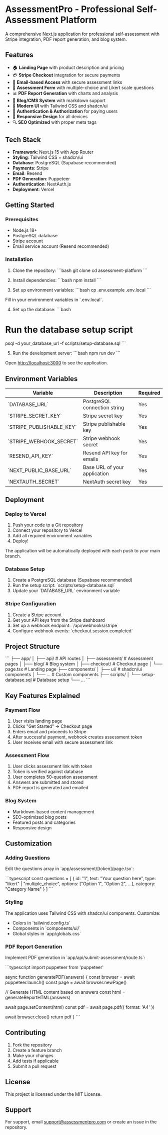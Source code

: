 # AssessmentPro - Professional Self-Assessment Platform

A comprehensive Next.js application for professional self-assessment with Stripe integration, PDF report generation, and blog system.

## Features

- 🏠 **Landing Page** with product description and pricing
- 💳 **Stripe Checkout** integration for secure payments
- 📧 **Email-based Access** with secure assessment links
- 📝 **Assessment Form** with multiple-choice and Likert scale questions
- 📊 **PDF Report Generation** with charts and analysis
- 📰 **Blog/CMS System** with markdown support
- 🎨 **Modern UI** with Tailwind CSS and shadcn/ui
- 🔐 **Authentication & Authorization** for paying users
- 📱 **Responsive Design** for all devices
- 🔍 **SEO Optimized** with proper meta tags

## Tech Stack

- **Framework**: Next.js 15 with App Router
- **Styling**: Tailwind CSS + shadcn/ui
- **Database**: PostgreSQL (Supabase recommended)
- **Payments**: Stripe
- **Email**: Resend
- **PDF Generation**: Puppeteer
- **Authentication**: NextAuth.js
- **Deployment**: Vercel

## Getting Started

### Prerequisites

- Node.js 18+ 
- PostgreSQL database
- Stripe account
- Email service account (Resend recommended)

### Installation

1. Clone the repository:
\`\`\`bash
git clone <repository-url>
cd assessment-platform
\`\`\`

2. Install dependencies:
\`\`\`bash
npm install
\`\`\`

3. Set up environment variables:
\`\`\`bash
cp .env.example .env.local
\`\`\`

Fill in your environment variables in \`.env.local\`.

4. Set up the database:
\`\`\`bash
# Run the database setup script
psql -d your_database_url -f scripts/setup-database.sql
\`\`\`

5. Run the development server:
\`\`\`bash
npm run dev
\`\`\`

Open [http://localhost:3000](http://localhost:3000) to see the application.

## Environment Variables

| Variable | Description | Required |
|----------|-------------|----------|
| \`DATABASE_URL\` | PostgreSQL connection string | Yes |
| \`STRIPE_SECRET_KEY\` | Stripe secret key | Yes |
| \`STRIPE_PUBLISHABLE_KEY\` | Stripe publishable key | Yes |
| \`STRIPE_WEBHOOK_SECRET\` | Stripe webhook secret | Yes |
| \`RESEND_API_KEY\` | Resend API key for emails | Yes |
| \`NEXT_PUBLIC_BASE_URL\` | Base URL of your application | Yes |
| \`NEXTAUTH_SECRET\` | NextAuth secret key | Yes |

## Deployment

### Deploy to Vercel

1. Push your code to a Git repository
2. Connect your repository to Vercel
3. Add all required environment variables
4. Deploy!

The application will be automatically deployed with each push to your main branch.

### Database Setup

1. Create a PostgreSQL database (Supabase recommended)
2. Run the setup script: \`scripts/setup-database.sql\`
3. Update your \`DATABASE_URL\` environment variable

### Stripe Configuration

1. Create a Stripe account
2. Get your API keys from the Stripe dashboard
3. Set up a webhook endpoint: \`/api/webhooks/stripe\`
4. Configure webhook events: \`checkout.session.completed\`

## Project Structure

\`\`\`
├── app/
│   ├── api/                 # API routes
│   ├── assessment/          # Assessment pages
│   ├── blog/               # Blog system
│   ├── checkout/           # Checkout page
│   └── page.tsx            # Landing page
├── components/
│   ├── ui/                 # shadcn/ui components
│   └── ...                 # Custom components
├── scripts/
│   └── setup-database.sql  # Database setup
└── ...
\`\`\`

## Key Features Explained

### Payment Flow

1. User visits landing page
2. Clicks "Get Started" → Checkout page
3. Enters email and proceeds to Stripe
4. After successful payment, webhook creates assessment token
5. User receives email with secure assessment link

### Assessment Flow

1. User clicks assessment link with token
2. Token is verified against database
3. User completes 50-question assessment
4. Answers are submitted and stored
5. PDF report is generated and emailed

### Blog System

- Markdown-based content management
- SEO-optimized blog posts
- Featured posts and categories
- Responsive design

## Customization

### Adding Questions

Edit the questions array in \`app/assessment/[token]/page.tsx\`:

\`\`\`typescript
const questions = [
  {
    id: "1",
    text: "Your question here",
    type: "likert" | "multiple_choice",
    options: ["Option 1", "Option 2", ...],
    category: "Category Name"
  }
]
\`\`\`

### Styling

The application uses Tailwind CSS with shadcn/ui components. Customize:

- Colors in \`tailwind.config.ts\`
- Components in \`components/ui/\`
- Global styles in \`app/globals.css\`

### PDF Report Generation

Implement PDF generation in \`app/api/submit-assessment/route.ts\`:

\`\`\`typescript
import puppeteer from 'puppeteer'

async function generatePDF(answers) {
  const browser = await puppeteer.launch()
  const page = await browser.newPage()
  
  // Generate HTML content based on answers
  const html = generateReportHTML(answers)
  
  await page.setContent(html)
  const pdf = await page.pdf({ format: 'A4' })
  
  await browser.close()
  return pdf
}
\`\`\`

## Contributing

1. Fork the repository
2. Create a feature branch
3. Make your changes
4. Add tests if applicable
5. Submit a pull request

## License

This project is licensed under the MIT License.

## Support

For support, email support@assessmentpro.com or create an issue in the repository.
